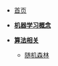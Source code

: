 <!-- Docsify/_sidebar.md -->


- [首页](/README "Drug_Design")

- [**机器学习概念**](Machine_Learning/README "Machine_Learning")
- [**算法相关**](Machine_Learning/machine_learning_index "Machine_Learning")
    - [随机森林](Machine_Learning/Random_Forest "Random_Forest")